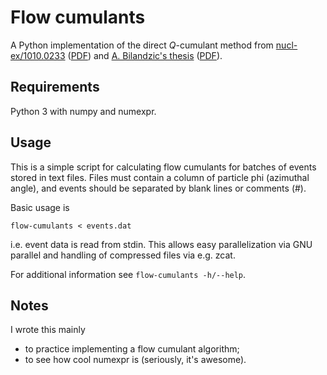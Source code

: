 # Flow cumulants

A Python implementation of the direct _Q_-cumulant method from
[nucl-ex/1010.0233](http://inspirehep.net/record/871528)
([PDF](http://arxiv.org/pdf/1010.0233.pdf)) and 
[A. Bilandzic's thesis](https://inspirehep.net/record/1186272?ln=en)
([PDF](https://inspirehep.net/record/1186272/files/CERN-THESIS-2012-018.pdf)).

## Requirements

Python 3 with numpy and numexpr.

## Usage

This is a simple script for calculating flow cumulants for batches of events stored in text files.  Files must
contain a column of particle phi (azimuthal angle), and events should be separated by blank lines or comments
(#).

Basic usage is

    flow-cumulants < events.dat

i.e. event data is read from stdin.  This allows easy parallelization via GNU parallel and handling of
compressed files via e.g. zcat.

For additional information see `flow-cumulants -h/--help`.

## Notes

I wrote this mainly

* to practice implementing a flow cumulant algorithm;
* to see how cool numexpr is (seriously, it's awesome).
